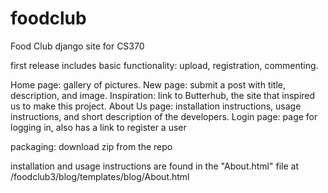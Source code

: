 foodclub
========

Food Club django site for CS370

first release includes basic functionality: upload, registration, commenting.

Home page: gallery of pictures.
New page: submit a post with title, description, and image.
Inspiration: link to Butterhub, the site that inspired us to make this project.
About Us page: installation instructions, usage instructions, and short description of the developers.
Login page: page for logging in, also has a link to register a user

packaging: download zip from the repo

installation and usage instructions are found in the "About.html" file at /foodclub3/blog/templates/blog/About.html